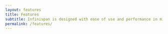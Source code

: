 ```yaml
---
layout: features
title: Features
subtitle: Infinispan is designed with ease of use and performance in mind but also gives you enterprise-grade capabilities for a wide range of use cases.
permalink: /features/
---
```

